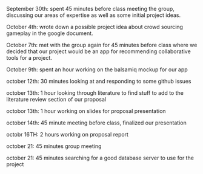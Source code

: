September 30th: spent 45 minutes before class meeting the group, discussing our areas of expertise as well as some initial project ideas.

October 4th: wrote down a possible project idea about crowd sourcing gameplay in the google document.

October 7th: met with the group again for 45 minutes before class where we decided that our project would be an app for recommending collaborative tools for a project.

October 9th: spent an hour working on the balsamiq mockup for our app

october 12th: 30 minutes looking at and responding to some github issues

october 13th: 1 hour looking through literature to find stuff to add to the literature review section of our proposal

octobor 13th: 1 hour working on slides for proposal presentation

october 14th: 45 minute meeting before class, finalized our presentation

octobr 16TH: 2 hours working on proposal report

october 21: 45 minutes group meeting

october 21: 45 minutes searching for a good database server to use for the project
